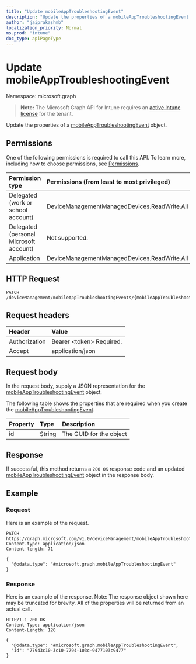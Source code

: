 ```yaml
---
title: "Update mobileAppTroubleshootingEvent"
description: "Update the properties of a mobileAppTroubleshootingEvent object."
author: "jaiprakashmb"
localization_priority: Normal
ms.prod: "intune"
doc_type: apiPageType
---
```


# Update mobileAppTroubleshootingEvent

Namespace: microsoft.graph

> **Note:** The Microsoft Graph API for Intune requires an [active Intune license](https://go.microsoft.com/fwlink/?linkid=839381) for the tenant.

Update the properties of a [mobileAppTroubleshootingEvent](../resources/intune-devices-mobileapptroubleshootingevent.md) object.

## Permissions
One of the following permissions is required to call this API. To learn more, including how to choose permissions, see [Permissions](/graph/permissions-reference).

|Permission type|Permissions (from least to most privileged)|
|:---|:---|
|Delegated (work or school account)|DeviceManagementManagedDevices.ReadWrite.All|
|Delegated (personal Microsoft account)|Not supported.|
|Application|DeviceManagementManagedDevices.ReadWrite.All|

## HTTP Request
<!-- {
  "blockType": "ignored"
}
-->
``` http
PATCH /deviceManagement/mobileAppTroubleshootingEvents/{mobileAppTroubleshootingEventId}
```

## Request headers
|Header|Value|
|:---|:---|
|Authorization|Bearer &lt;token&gt; Required.|
|Accept|application/json|

## Request body
In the request body, supply a JSON representation for the [mobileAppTroubleshootingEvent](../resources/intune-devices-mobileapptroubleshootingevent.md) object.

The following table shows the properties that are required when you create the [mobileAppTroubleshootingEvent](../resources/intune-devices-mobileapptroubleshootingevent.md).

|Property|Type|Description|
|:---|:---|:---|
|id|String|The GUID for the object|



## Response
If successful, this method returns a `200 OK` response code and an updated [mobileAppTroubleshootingEvent](../resources/intune-devices-mobileapptroubleshootingevent.md) object in the response body.

## Example

### Request
Here is an example of the request.
``` http
PATCH https://graph.microsoft.com/v1.0/deviceManagement/mobileAppTroubleshootingEvents/{mobileAppTroubleshootingEventId}
Content-type: application/json
Content-length: 71

{
  "@odata.type": "#microsoft.graph.mobileAppTroubleshootingEvent"
}
```

### Response
Here is an example of the response. Note: The response object shown here may be truncated for brevity. All of the properties will be returned from an actual call.
``` http
HTTP/1.1 200 OK
Content-Type: application/json
Content-Length: 120

{
  "@odata.type": "#microsoft.graph.mobileAppTroubleshootingEvent",
  "id": "77943c10-3c10-7794-103c-9477103c9477"
}
```
